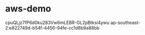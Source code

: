 # aws-demo
cpuQLjz7fP6d0ku283Vw6mLEBR-GL2pBtksi4ywu
ap-southeast-2:e822749d-b54f-4456-94fe-cc1d8b9a88bb
